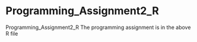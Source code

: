 # Programming_Assignment2_R
Programming_Assignment2_R
The programming assignment is in the above R file
